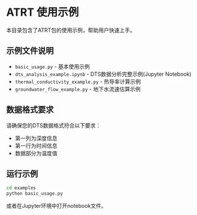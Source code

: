 # ATRT 使用示例

本目录包含了ATRT包的使用示例，帮助用户快速上手。

## 示例文件说明

- `basic_usage.py` - 基本使用示例
- `dts_analysis_example.ipynb` - DTS数据分析完整示例(Jupyter Notebook)
- `thermal_conductivity_example.py` - 热导率计算示例
- `groundwater_flow_example.py` - 地下水流速估算示例

## 数据格式要求

请确保您的DTS数据格式符合以下要求：
- 第一列为深度信息
- 第一行为时间信息  
- 数据部分为温度值

## 运行示例

```bash
cd examples
python basic_usage.py
```

或者在Jupyter环境中打开notebook文件。
